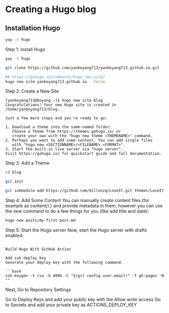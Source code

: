 # Creating a Hugo blog


## Installation Hugo
```bash
yay -S hugo
```

Step 1: Install Hugo
```bash
yay -S hugo
```

```bash
git clone https://github.com/yanboyang713/yanboyang713.github.io.git

## https://gohugo.io/commands/hugo_new_site/
hugo new site yanboyang713.github.io --force
```


Step 2: Create a New Site
```console
[yanboyang713@boyang ~]$ hugo new site blog
Congratulations! Your new Hugo site is created in /home/yanboyang713/blog.

Just a few more steps and you're ready to go:

1. Download a theme into the same-named folder.
   Choose a theme from https://themes.gohugo.io/ or
   create your own with the "hugo new theme <THEMENAME>" command.
2. Perhaps you want to add some content. You can add single files
   with "hugo new <SECTIONNAME>/<FILENAME>.<FORMAT>".
3. Start the built-in live server via "hugo server".
Visit https://gohugo.io/ for quickstart guide and full documentation.
```

Step 3: Add a Theme

```bash
cd blog

git init

git submodule add https://github.com/dillonzq/LoveIt.git themes/LoveIt
```

Step 4: Add Some Content
You can manually create content files (for example as content/<CATEGORY>/<FILE>.<FORMAT>) and provide metadata in them, however you can use the new command to do a few things for you (like add title and date):

```bash
hugo new posts/my-first-post.md
```

Step 5: Start the Hugo server 
Now, start the Hugo server with drafts enabled:

```

Build Hugo With GitHub Action

Add ssh deploy key
Generate your deploy key with the following command.

```bash
ssh-keygen -t rsa -b 4096 -C "$(git config user.email)" -f gh-pages -N ""
```

Next, Go to Repository Settings

Go to Deploy Keys and add your public key with the Allow write access
Go to Secrets and add your private key as ACTIONS_DEPLOY_KEY




